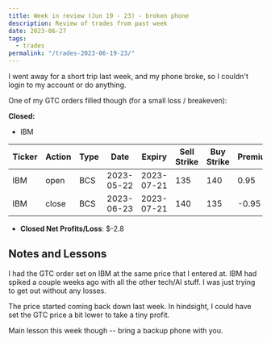 ```yaml
---
title: Week in review (Jun 19 - 23) - broken phone
description: Review of trades from past week
date: 2023-06-27
tags:
  - trades
permalink: "/trades-2023-06-19-23/"
---
```


I went away for a short trip last week, and my phone broke, so I couldn't login to my account or do anything.

One of my GTC orders filled though (for a small loss / breakeven):

**Closed:**
- IBM

<div class = "trade-table monthly full-width">

|**Ticker**|**Action**|**Type**|**Date**|**Expiry**|**Sell Strike**|**Buy Strike**|**Premium**|**Qty**|**Fee**|**Net**|**Profit/Loss**|
|---|---|---|---|---|---|---|---|---|---|---|---|
|IBM|open|BCS|2023-05-22|2023-07-21|135|140|0.95|1|1.4|93.6|-2.80|
|IBM|close|BCS|2023-06-23|2023-07-21|140|135|-0.95|1|1.4|-96.4|

</div>

- **Closed Net Profits/Loss**: $-2.8

## Notes and Lessons

I had the GTC order set on IBM at the same price that I entered at.  IBM had spiked a couple weeks ago with all the other tech/AI stuff.  I was just trying to get out without any losses. 

The price started coming back down last week.  In hindsight, I could have set the GTC price a bit lower to take a tiny profit.

Main lesson this week though -- bring a backup phone with you.